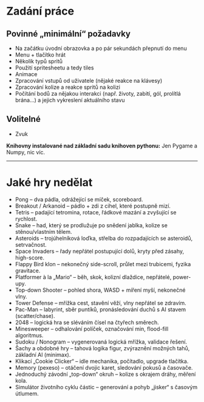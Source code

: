 # Zadání práce

## Povinné „minimální“ požadavky
- Na začátku úvodní obrazovka a po pár sekundách přepnutí do menu
- Menu + tlačítko hrát
- Několik typů spritů
- Použití spritesheetu a tedy tiles
- Animace
- Zpracování vstupů od uživatele (nějaké reakce na klávesy)
- Zpracování kolize a reakce spritů na kolizi
- Počítání bodů za nějakou interakci (např. životy, zabití, gól, prolítlá brána...) a jejich vykreslení aktuálního stavu

## Volitelné
- Zvuk

**Knihovny instalované nad základní sadu knihoven pythonu:** Jen Pygame a Numpy, nic víc.

---

# Jaké hry nedělat

- Pong – dva pádla, odrážející se míček, scoreboard.
- Breakout / Arkanoid – pádlo + zdi z cihel, které postupně mizí.
- Tetris – padající tetromina, rotace, řádkové mazání a zvyšující se rychlost.
- Snake – had, který se prodlužuje po snědení jablka, kolize se stěnou/vlastním tělem.
- Asteroids – trojúhelníková loďka, střelba do rozpadajících se asteroidů, setrvačnost.
- Space Invaders – řady nepřátel postupující dolů, kryty před zásahy, high-score.
- Flappy Bird klon – nekonečný side-scroll, průlet mezi trubicemi, fyzika gravitace.
- Platformer à la „Mario“ – běh, skok, kolizní dlaždice, nepřátelé, power-upy.
- Top-down Shooter – pohled shora, WASD + míření myší, nekonečné vlny.
- Tower Defense – mřížka cest, stavění věží, vlny nepřátel se zdravím.
- Pac-Man – labyrint, sběr puntíků, pronásledování duchů s AI stavem (scatter/chase).
- 2048 – logická hra se sléváním čísel na čtyřech směrech.
- Minesweeper – odhalování políček, označování min, flood-fill algoritmus.
- Sudoku / Nonogram – vygenerovaná logická mřížka, validace řešení.
- Šachy a obdobné hry – tahová logika figur, zvýraznění možných tahů, základní AI (minimax).
- Klikací „Cookie Clicker“ – idle mechanika, počítadlo, upgrade tlačítka.
- Memory (pexeso) – otáčení dvojic karet, sledování pokusů a časovače.
- Jednoduchý závodní „top-down“ okruh – kolize s okrajem dráhy, měření kola.
- Simulátor životního cyklu částic – generování a pohyb „jisker“ s časovým útlumem. 